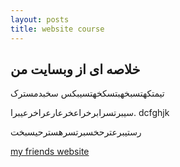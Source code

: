 ```yaml
---
layout: posts
title: website course
---
```


## خلاصه ای از وبسایت من



تیمتکهتسبخهبتسکخهتسیبکس
سخبدمسترک

سیبرتسرابرخراعخرعارعراخرعیبرا.
dcfghjk


رستیبرعترحخسبرتسرهسترحیسبخت

[my friends website](http://402522175.github.io/matin.github.io)